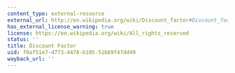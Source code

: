 ```yaml
---
content_type: external-resource
external_url: http://en.wikipedia.org/wiki/Discount_factor#Discount_factor
has_external_license_warning: true
license: https://en.wikipedia.org/wiki/All_rights_reserved
status: ''
title: Discount Factor
uid: f0af51e7-d773-4478-b105-51b69f47dd49
wayback_url: ''
---
```

